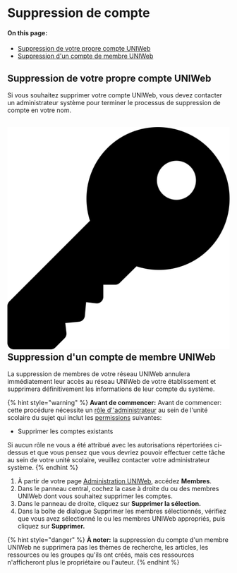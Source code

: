 # Suppression de compte

#### On this page:

* [Suppression de votre propre compte UNIWeb](account-deletion.md#deleting-your-own-uniweb-account)
* [Suppression d'un compte de membre UNIWeb](account-deletion.md#deleting-a-uniweb-members-account)

## **Suppression de votre propre compte UNIWeb**

Si vous souhaitez supprimer votre compte UNIWeb, vous devez contacter un administrateur système pour terminer le processus de suppression de compte en votre nom.

## ![](../../.gitbook/assets/key%20%281%29.svg) S**uppression d'un compte de membre UNIWeb**

La suppression de membres de votre réseau UNIWeb annulera immédiatement leur accès au réseau UNIWeb de votre établissement et supprimera définitivement les informations de leur compte du système.

{% hint style="warning" %}
**Avant de commencer:** Avant de commencer: cette procédure nécessite un [rôle d''administrateur](../access-control/managing-administrator-roles-and-permissions.md) au sein de l'unité scolaire du sujet qui inclut les [permissions](../access-control/managing-administrator-roles-and-permissions.md#administrator-permissions) suivantes:

* Supprimer les comptes existants

Si aucun rôle ne vous a été attribué avec les autorisations répertoriées ci-dessus et que vous pensez que vous devriez pouvoir effectuer cette tâche au sein de votre unité scolaire, veuillez contacter votre administrateur système.
{% endhint %}

1. À partir de votre page [Administration UNIWeb](../../navigating-uniweb/the-administration-page.md), accédez **Membres**.
2. Dans le panneau central, cochez la case à droite du ou des membres UNIWeb dont vous souhaitez supprimer les comptes.
3. Dans le panneau de droite, cliquez sur **Supprimer la sélection.**
4. Dans la boîte de dialogue Supprimer les membres sélectionnés, vérifiez que vous avez sélectionné le ou les membres UNIWeb appropriés, puis cliquez sur **Supprimer.**

{% hint style="danger" %}
**À noter:** la suppression du compte d'un membre UNIWeb ne supprimera pas les thèmes de recherche, les articles, les ressources ou les groupes qu'ils ont créés, mais ces ressources n'afficheront plus le propriétaire ou l'auteur.
{% endhint %}


